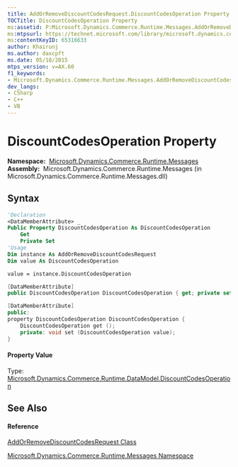 ```yaml
---
title: AddOrRemoveDiscountCodesRequest.DiscountCodesOperation Property  (Microsoft.Dynamics.Commerce.Runtime.Messages)
TOCTitle: DiscountCodesOperation Property
ms:assetid: P:Microsoft.Dynamics.Commerce.Runtime.Messages.AddOrRemoveDiscountCodesRequest.DiscountCodesOperation
ms:mtpsurl: https://technet.microsoft.com/library/microsoft.dynamics.commerce.runtime.messages.addorremovediscountcodesrequest.discountcodesoperation(v=AX.60)
ms:contentKeyID: 65316633
author: Khairunj
ms.author: daxcpft
ms.date: 05/18/2015
mtps_version: v=AX.60
f1_keywords:
- Microsoft.Dynamics.Commerce.Runtime.Messages.AddOrRemoveDiscountCodesRequest.DiscountCodesOperation
dev_langs:
- CSharp
- C++
- VB
---
```


# DiscountCodesOperation Property

**Namespace:**  [Microsoft.Dynamics.Commerce.Runtime.Messages](microsoft-dynamics-commerce-runtime-messages-namespace.md)  
**Assembly:**  Microsoft.Dynamics.Commerce.Runtime.Messages (in Microsoft.Dynamics.Commerce.Runtime.Messages.dll)

## Syntax

``` vb
'Declaration
<DataMemberAttribute> _
Public Property DiscountCodesOperation As DiscountCodesOperation
    Get
    Private Set
'Usage
Dim instance As AddOrRemoveDiscountCodesRequest
Dim value As DiscountCodesOperation

value = instance.DiscountCodesOperation
```

``` csharp
[DataMemberAttribute]
public DiscountCodesOperation DiscountCodesOperation { get; private set; }
```

``` c++
[DataMemberAttribute]
public:
property DiscountCodesOperation DiscountCodesOperation {
    DiscountCodesOperation get ();
    private: void set (DiscountCodesOperation value);
}
```

#### Property Value

Type: [Microsoft.Dynamics.Commerce.Runtime.DataModel.DiscountCodesOperation](discountcodesoperation-enumeration-microsoft-dynamics-commerce-runtime-datamodel.md)  

## See Also

#### Reference

[AddOrRemoveDiscountCodesRequest Class](addorremovediscountcodesrequest-class-microsoft-dynamics-commerce-runtime-messages.md)

[Microsoft.Dynamics.Commerce.Runtime.Messages Namespace](microsoft-dynamics-commerce-runtime-messages-namespace.md)

